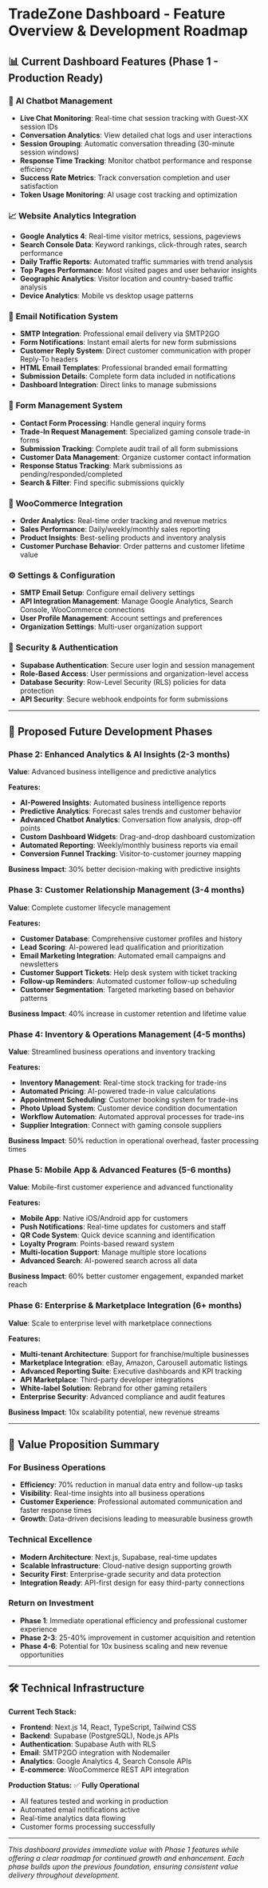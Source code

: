 # TradeZone Dashboard - Feature Overview & Development Roadmap

## 📊 **Current Dashboard Features (Phase 1 - Production Ready)**

### 🤖 **AI Chatbot Management**
- **Live Chat Monitoring**: Real-time chat session tracking with Guest-XX session IDs
- **Conversation Analytics**: View detailed chat logs and user interactions
- **Session Grouping**: Automatic conversation threading (30-minute session windows)
- **Response Time Tracking**: Monitor chatbot performance and response efficiency
- **Success Rate Metrics**: Track conversation completion and user satisfaction
- **Token Usage Monitoring**: AI usage cost tracking and optimization

### 📈 **Website Analytics Integration**
- **Google Analytics 4**: Real-time visitor metrics, sessions, pageviews
- **Search Console Data**: Keyword rankings, click-through rates, search performance
- **Daily Traffic Reports**: Automated traffic summaries with trend analysis
- **Top Pages Performance**: Most visited pages and user behavior insights
- **Geographic Analytics**: Visitor location and country-based traffic analysis
- **Device Analytics**: Mobile vs desktop usage patterns

### 📧 **Email Notification System**
- **SMTP Integration**: Professional email delivery via SMTP2GO
- **Form Notifications**: Instant email alerts for new form submissions
- **Customer Reply System**: Direct customer communication with proper Reply-To headers
- **HTML Email Templates**: Professional branded email formatting
- **Submission Details**: Complete form data included in notifications
- **Dashboard Integration**: Direct links to manage submissions

### 📝 **Form Management System**
- **Contact Form Processing**: Handle general inquiry forms
- **Trade-In Request Management**: Specialized gaming console trade-in forms
- **Submission Tracking**: Complete audit trail of all form submissions
- **Customer Data Management**: Organize customer contact information
- **Response Status Tracking**: Mark submissions as pending/responded/completed
- **Search & Filter**: Find specific submissions quickly

### 🛒 **WooCommerce Integration**
- **Order Analytics**: Real-time order tracking and revenue metrics
- **Sales Performance**: Daily/weekly/monthly sales reporting
- **Product Insights**: Best-selling products and inventory analysis
- **Customer Purchase Behavior**: Order patterns and customer lifetime value

### ⚙️ **Settings & Configuration**
- **SMTP Email Setup**: Configure email delivery settings
- **API Integration Management**: Manage Google Analytics, Search Console, WooCommerce connections
- **User Profile Management**: Account settings and preferences
- **Organization Settings**: Multi-user organization support

### 🔐 **Security & Authentication**
- **Supabase Authentication**: Secure user login and session management
- **Role-Based Access**: User permissions and organization-level access
- **Database Security**: Row-Level Security (RLS) policies for data protection
- **API Security**: Secure webhook endpoints for form submissions

---

## 🚀 **Proposed Future Development Phases**

### **Phase 2: Enhanced Analytics & AI Insights (2-3 months)**
**Value**: Advanced business intelligence and predictive analytics

**Features:**
- **AI-Powered Insights**: Automated business intelligence reports
- **Predictive Analytics**: Forecast sales trends and customer behavior
- **Advanced Chatbot Analytics**: Conversation flow analysis, drop-off points
- **Custom Dashboard Widgets**: Drag-and-drop dashboard customization
- **Automated Reporting**: Weekly/monthly business reports via email
- **Conversion Funnel Tracking**: Visitor-to-customer journey mapping

**Business Impact**: 30% better decision-making with predictive insights

### **Phase 3: Customer Relationship Management (3-4 months)**
**Value**: Complete customer lifecycle management

**Features:**
- **Customer Database**: Comprehensive customer profiles and history
- **Lead Scoring**: AI-powered lead qualification and prioritization
- **Email Marketing Integration**: Automated email campaigns and newsletters
- **Customer Support Tickets**: Help desk system with ticket tracking
- **Follow-up Reminders**: Automated customer follow-up scheduling
- **Customer Segmentation**: Targeted marketing based on behavior patterns

**Business Impact**: 40% increase in customer retention and lifetime value

### **Phase 4: Inventory & Operations Management (4-5 months)**
**Value**: Streamlined business operations and inventory tracking

**Features:**
- **Inventory Management**: Real-time stock tracking for trade-ins
- **Automated Pricing**: AI-powered trade-in value calculations
- **Appointment Scheduling**: Customer booking system for trade-ins
- **Photo Upload System**: Customer device condition documentation
- **Workflow Automation**: Automated approval processes for trade-ins
- **Supplier Integration**: Connect with gaming console suppliers

**Business Impact**: 50% reduction in operational overhead, faster processing times

### **Phase 5: Mobile App & Advanced Features (5-6 months)**
**Value**: Mobile-first customer experience and advanced functionality

**Features:**
- **Mobile App**: Native iOS/Android app for customers
- **Push Notifications**: Real-time updates for customers and staff
- **QR Code System**: Quick device scanning and identification
- **Loyalty Program**: Points-based reward system
- **Multi-location Support**: Manage multiple store locations
- **Advanced Search**: AI-powered search across all data

**Business Impact**: 60% better customer engagement, expanded market reach

### **Phase 6: Enterprise & Marketplace Integration (6+ months)**
**Value**: Scale to enterprise level with marketplace connections

**Features:**
- **Multi-tenant Architecture**: Support for franchise/multiple businesses
- **Marketplace Integration**: eBay, Amazon, Carousell automatic listings
- **Advanced Reporting Suite**: Executive dashboards and KPI tracking
- **API Marketplace**: Third-party developer integrations
- **White-label Solution**: Rebrand for other gaming retailers
- **Enterprise Security**: Advanced compliance and audit features

**Business Impact**: 10x scalability potential, new revenue streams

---

## 💼 **Value Proposition Summary**

### **For Business Operations**
- **Efficiency**: 70% reduction in manual data entry and follow-up tasks
- **Visibility**: Real-time insights into all business operations
- **Customer Experience**: Professional automated communication and faster response times
- **Growth**: Data-driven decisions leading to measurable business growth

### **Technical Excellence**
- **Modern Architecture**: Next.js, Supabase, real-time updates
- **Scalable Infrastructure**: Cloud-native design supporting growth
- **Security First**: Enterprise-grade security and data protection
- **Integration Ready**: API-first design for easy third-party connections

### **Return on Investment**
- **Phase 1**: Immediate operational efficiency and professional customer experience
- **Phase 2-3**: 25-40% improvement in customer acquisition and retention
- **Phase 4-6**: Potential for 10x business scaling and new revenue opportunities

---

## 🛠 **Technical Infrastructure**

**Current Tech Stack:**
- **Frontend**: Next.js 14, React, TypeScript, Tailwind CSS
- **Backend**: Supabase (PostgreSQL), Node.js APIs
- **Authentication**: Supabase Auth with RLS
- **Email**: SMTP2GO integration with Nodemailer
- **Analytics**: Google Analytics 4, Search Console APIs
- **E-commerce**: WooCommerce REST API integration

**Production Status:** ✅ **Fully Operational**
- All features tested and working in production
- Automated email notifications active
- Real-time analytics data flowing
- Customer forms processing successfully

---

*This dashboard provides immediate value with Phase 1 features while offering a clear roadmap for continued growth and enhancement. Each phase builds upon the previous foundation, ensuring consistent value delivery throughout development.*